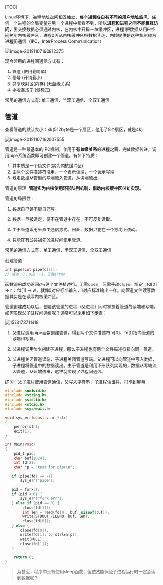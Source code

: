 [TOC]

Linux环境下，进程地址空间相互独立，**每个进程各自有不同的用户地址空间**。任何一个进程的全局变量在另一个进程中都看不到，所以**进程和进程之间不能相互访问**，要交换数据必须通过内核，在内核中开辟一块缓冲区，进程1把数据从用户空间拷到内核缓冲区，进程2再从内核缓冲区把数据读走，内核提供的这种机制称为进程间通信（IPC，InterProcess Communication）

![image-20191107190812375](/Users/chenyansong/Documents/note/images/c_languge/process/image-20191107190812375.png)



现今常用的进程间通信方式有：

1. 管道 (使用最简单)        
2. 信号 (开销最小)
3. 共享映射区(内存) (无血缘关系)
4. 本地套接字 (最稳定)







常见的通信方式有: 单工通信、半双工通信、全双工通信



## 管道

查看管道的默认大小：4k(512byte是一个扇区，他用了8个扇区，就是4k)

![image-20191107192007555](/Users/chenyansong/Documents/note/images/c_languge/process/image-20191107192007555.png)

管道是一种最基本的IPC机制，作用于**有血缘关系**的进程之间，完成数据传递。调用pipe系统函数即可创建一个管道。有如下特质：

1. 其本质是一个伪文件(实为内核缓冲区) 
2. 由两个文件描述符引用，一个表示读端，一个表示写端
3. 规定数据从管道的写端流入管道，从读端流出。

管道的原理: **管道实为内核使用环形队列机制，借助内核缓冲区(4k)实现。**

管道的局限性：

1. 数据自己读不能自己写。

2. 数据一旦被读走，便不在管道中存在，不可反复读取。

3. 由于管道采用半双工通信方式。因此，数据只能在一个方向上流动。

4. 只能在有公共祖先的进程间使用管道。

常见的通信方式有，单工通信、半双工通信、全双工通信

创建管道

```c
int pipe(int pipefd[2]);
// 成功：0；失败：-1，设置errno

```

函数调用成功返回r/w两个文件描述符。无需open，但需手动close。规定：fd[0] → r； fd[1] → w，就像0对应标准输入，1对应标准输出一样。向管道文件读写数据其实是在读写内核缓冲区。

管道创建成功以后，创建该管道的进程（父进程）同时掌握着管道的读端和写端。如何实现父子进程间通信呢？通常可以采用如下步骤：

![1573173711418](E:\git-workspace\note\images\c_languge\process\1573173711418.png)

1. 父进程调用pipe函数创建管道，得到两个文件描述符fd[0]、fd[1]指向管道的读端和写端。

2. 父进程调用fork创建子进程，那么子进程也有两个文件描述符指向同一管道。

3. 父进程关闭管道读端，子进程关闭管道写端。父进程可以向管道中写入数据，子进程将管道中的数据读出。由于管道是利用环形队列实现的，数据从写端流入管道，从读端流出，这样就实现了进程间通信。

练习：父子进程使用管道通信，父写入字符串，子进程读出并，打印到屏幕

```c
#include <unistd.h>
#include <string.h>
#include <stdlib.h>
#include <stdio.h>
#include <sys/wait.h>

void sys_err(const char *str)
{
    perror(str);
    exit(1);
}

int main(void)
{
    pid_t pid;
    char buf[1024];
    int fd[2];
    char *p = "test for pipe\n";
    
   if (pipe(fd) == -1) 
       sys_err("pipe");

   pid = fork();
   if (pid < 0) {
       sys_err("fork err");
   } else if (pid == 0) {
        close(fd[1]);
        int len = read(fd[0], buf, sizeof(buf));
        write(STDOUT_FILENO, buf, len);
        close(fd[0]);
   } else {
       close(fd[0]);
       write(fd[1], p, strlen(p));
       wait(NULL);
       close(fd[1]);
   }
    
    return 0;
}
```

> 为甚么，程序中没有使用sleep函数，但依然能保证子进程运行时一定会读到数据呢？

